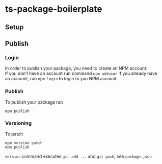 # ts-package-boilerplate

## Setup



## Publish

### Login

In order to publish your package, you need to create an NPM account.  
If you don’t have an account run command `npm adduser`
If you already have an account, run `npm login` to login to you NPM account.

### Publish

To publish your package run

```
npm publish
```

### Versioning

To patch

```
npm version patch
npm publish
```

`version` command executes `git add ...` and `git push`, see `package.json`
